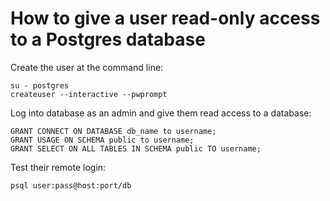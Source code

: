 # How to give a user read-only access to a Postgres database

Create the user at the command line:
```
su - postgres
createuser --interactive --pwprompt
```

Log into database as an admin and give them read access to a database:
```
GRANT CONNECT ON DATABASE db_name to username;
GRANT USAGE ON SCHEMA public to username;
GRANT SELECT ON ALL TABLES IN SCHEMA public TO username;
```

Test their remote login:
```
psql user:pass@host:port/db
```
